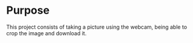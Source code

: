# Purpose
This project consists of taking a picture using the webcam, being able to crop the image and download it.